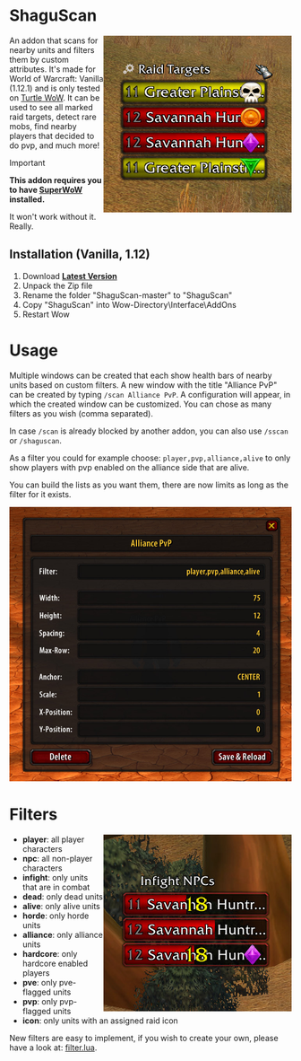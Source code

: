 # ShaguScan

<img src="./screenshots/raidtargets.jpg" float="right" align="right">

An addon that scans for nearby units and filters them by custom attributes.
It's made for World of Warcraft: Vanilla (1.12.1) and is only tested on [Turtle WoW](https://turtle-wow.org/). It can be used to see all marked raid targets, detect rare mobs, find nearby players that decided to do pvp, and much more!

> [!IMPORTANT]
>
> **This addon requires you to have [SuperWoW](https://github.com/balakethelock/SuperWoW) installed.** 
> 
> It won't work without it. Really.

## Installation (Vanilla, 1.12)
1. Download **[Latest Version](https://github.com/shagu/ShaguScan/archive/master.zip)**
2. Unpack the Zip file
3. Rename the folder "ShaguScan-master" to "ShaguScan"
4. Copy "ShaguScan" into Wow-Directory\Interface\AddOns
5. Restart Wow

# Usage

Multiple windows can be created that each show health bars of nearby units based on custom filters. A new window with the title "Alliance PvP" can be created by typing `/scan Alliance PvP`. A configuration will appear, in which the created window can be customized. You can chose as many filters as you wish (comma separated).

In case `/scan` is already blocked by another addon, you can also use `/sscan` or `/shaguscan`.

As a filter you could for example choose: `player,pvp,alliance,alive` to only show players with pvp enabled on the alliance side that are alive.

You can build the lists as you want them, there are now limits as long as the filter for it exists.

![config](./screenshots/config.jpg)

# Filters

<img src="./screenshots/infight.jpg" float="right" align="right">

- **player**: all player characters
- **npc**: all non-player characters
- **infight**: only units that are in combat
- **dead**: only dead units
- **alive**: only alive units
- **horde**: only horde units
- **alliance**: only alliance units
- **hardcore**: only hardcore enabled players
- **pve**: only pve-flagged units
- **pvp**: only pvp-flagged units
- **icon**: only units with an assigned raid icon

New filters are easy to implement, if you wish to create your own, please have a look at: [filter.lua](./filter.lua).